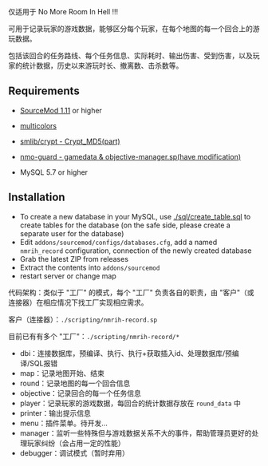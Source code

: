 仅适用于 No More Room In Hell !!!

可用于记录玩家的游戏数据，能够区分每个玩家，在每个地图的每一个回合上的游玩数据。

包括该回合的任务路线、每个任务信息、实际耗时、输出伤害、受到伤害，以及玩家的统计数据，历史以来游玩时长、撤离数、击杀数等。

## Requirements

- [SourceMod 1.11](https://www.sourcemod.net/downloads.php?branch=stable) or higher

- [multicolors](https://github.com/Bara/Multi-Colors)

- [smlib/crypt - Crypt_MD5(part)](https://github.com/bcserv/smlib/tree/transitional_syntax)

- [nmo-guard - gamedata & objective-manager.sp(have modification)](https://github.com/dysphie/nmo-guard)

- MySQL 5.7 or higher



## Installation
- To create a new database in your MySQL, use [./sql/create_table.sql](./sql/create_table.sql) to create tables for the database (on the safe side, please create a separate user for the database)
- Edit `addons/sourcemod/configs/databases.cfg`, add a named `nmrih_record` configuration, connection of the newly created database
- Grab the latest ZIP from releases
- Extract the contents into `addons/sourcemod`
- restart server or change map


代码架构：类似于 "工厂" 的模式，每个 "工厂" 负责各自的职责，由 "客户"（或连接器）在相应情况下找工厂实现相应需求。

客户（连接器）：`./scripting/nmrih-record.sp`

目前已有有多个 "工厂"：`./scripting/nmrih-record/*`

- dbi：连接数据库，预编译、执行、执行+获取插入id、处理数据库/预编译/SQL报错
- map：记录地图开始、结束
- round：记录地图的每一个回合信息
- objective：记录回合的每一个任务信息
- player：记录玩家的游戏数据，每回合的统计数据存放在 `round_data` 中
- printer：输出提示信息
- menu：插件菜单。待开发...
- manager：监听一些特殊但与游戏数据关系不大的事件，帮助管理员更好的处理玩家纠纷（会占用一定的性能）
- debugger：调试模式（暂时弃用）

